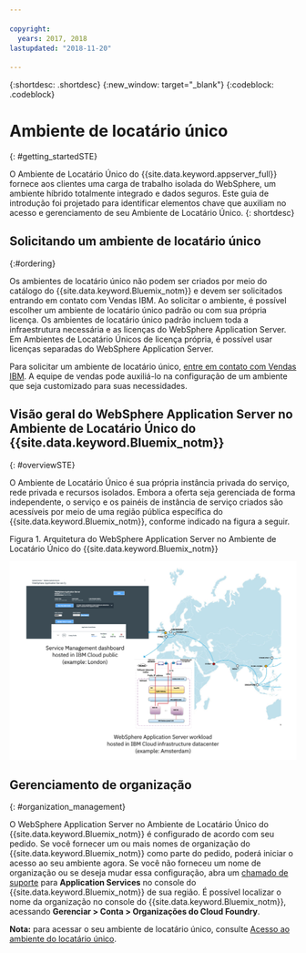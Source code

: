 ```yaml
---

copyright:
  years: 2017, 2018
lastupdated: "2018-11-20"

---
```


{:shortdesc: .shortdesc}
{:new_window: target="_blank"}
{:codeblock: .codeblock}

# Ambiente de locatário único
{: #getting_startedSTE}

O Ambiente de Locatário Único do {{site.data.keyword.appserver_full}} fornece aos clientes uma carga de trabalho isolada do WebSphere, um ambiente híbrido totalmente integrado e dados seguros. Este guia de introdução foi projetado para identificar elementos chave que auxiliam no acesso e gerenciamento de seu Ambiente de Locatário Único.
{: shortdesc}

## Solicitando um ambiente de locatário único
{:#ordering}

Os ambientes de locatário único não podem ser criados por meio do catálogo do {{site.data.keyword.Bluemix_notm}} e devem ser solicitados entrando em contato com Vendas IBM. Ao solicitar o ambiente, é possível escolher um ambiente de locatário único padrão ou com sua própria licença. Os ambientes de locatário único padrão incluem toda a infraestrutura necessária e as licenças do WebSphere Application Server. Em Ambientes de Locatário Únicos de licença própria, é possível usar licenças separadas do WebSphere Application Server.

Para solicitar um ambiente de locatário único, [entre em contato com Vendas IBM](reportingIssues.html#contacting-sales). A equipe de vendas pode auxiliá-lo na configuração de um ambiente que seja customizado para suas necessidades.

## Visão geral do WebSphere Application Server no Ambiente de Locatário Único do {{site.data.keyword.Bluemix_notm}}
{: #overviewSTE}

O Ambiente de Locatário Único é sua própria instância privada do serviço, rede privada e recursos isolados. Embora a oferta seja gerenciada de forma independente, o serviço e os painéis de instância de serviço criados são acessíveis por meio de uma região pública específica do {{site.data.keyword.Bluemix_notm}}, conforme indicado na figura a seguir.

Figura 1. Arquitetura do WebSphere Application Server no Ambiente de Locatário Único do {{site.data.keyword.Bluemix_notm}}

![Figura 1. Arquitetura do Ambiente de Locatário Único](images/WASaaS.png)


## Gerenciamento de organização
{: #organization_management}

O WebSphere Application Server no Ambiente de Locatário Único do {{site.data.keyword.Bluemix_notm}} é configurado de acordo com seu pedido. Se você fornecer um ou mais nomes de organização do {{site.data.keyword.Bluemix_notm}} como parte do pedido, poderá iniciar o acesso ao seu ambiente agora. Se você não forneceu um nome de organização ou se deseja mudar essa configuração, abra um [chamado de suporte](reportingIssues.html#reporting_issues) para **Application Services** no console do {{site.data.keyword.Bluemix_notm}} de sua região. É possível localizar o nome da organização no console do {{site.data.keyword.Bluemix_notm}}, acessando **Gerenciar > Conta > Organizações do Cloud Foundry**.

**Nota:** para acessar o seu ambiente de locatário único, consulte [Acesso ao ambiente do locatário único](singleTenantAccess.html#singleTenantEnvironment).
